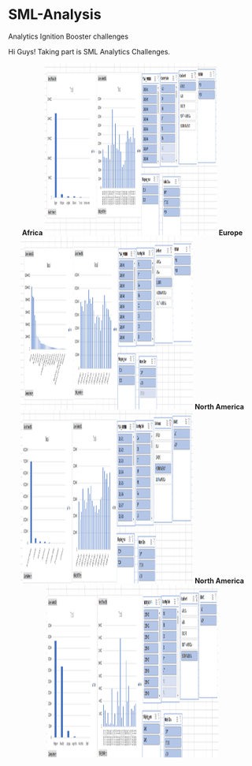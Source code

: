 # SML-Analysis
Analytics Ignition Booster challenges

Hi Guys!
Taking part is SML Analytics Challenges. 



<p align="center">
  <b>Africa</b>
  <img src="https://github.com/rajratnapatil9/SML-Analysis/blob/main/africa.PNG" width="350" height=350" title="Africa">
  <b>Europe</b>
  <img src="https://github.com/rajratnapatil9/SML-Analysis/blob/main/europe.PNG" width="350" height=350" title="Europe">
  <b>North America</b>
  <img src="https://github.com/rajratnapatil9/SML-Analysis/blob/main/northamerica.PNG" width="350" height=350" title="North America">
  <b>North America</b>
  <img src="https://github.com/rajratnapatil9/SML-Analysis/blob/main/southamerica.PNG" width="350" height=350" title="South America">
  
</p>
